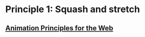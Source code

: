 <!DOCTYPE html>
<html lang="en">
<head>
    <meta charset="UTF-8">
    <title>Document</title>
</head>
<body>
    <h1>Principle 1: Squash and stretch</h1>
    <h2><a href="https://cssanimation.rocks/principles/" target="_parent">Animation Principles for the Web</h2>
    <article class="principle one">
        <div class="shape"></div>
        <div class="surface"></div>
    </article>
</body>
</html>